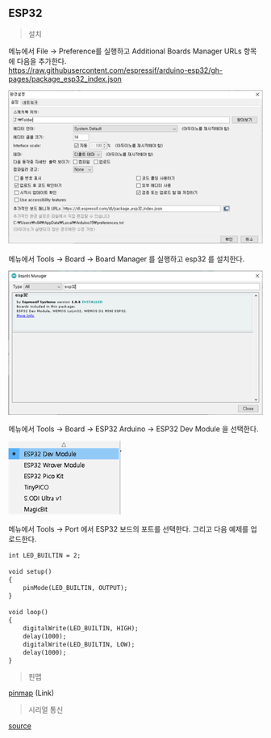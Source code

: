 ## ESP32   

> 설치   

메뉴에서 File → Preference를 실행하고 Additional Boards Manager URLs 항목에 다음을 추가한다.   
https://raw.githubusercontent.com/espressif/arduino-esp32/gh-pages/package_esp32_index.json   

![arduino json](../images/01_json.png)

메뉴에서 Tools → Board → Board Manager 를 실행하고 esp32 를 설치한다.   

![board manager](../images/02_boardmanager.png)    

메뉴에서 Tools → Board → ESP32 Arduino → ESP32 Dev Module 을 선택한다.   

![board](../images/03_board.png)   

메뉴에서 Tools → Port 에서 ESP32 보드의 포트를 선택한다. 그리고 다음 예제를 업로드한다.   

```   
int LED_BUILTIN = 2;

void setup()
{
	pinMode(LED_BUILTIN, OUTPUT);
}

void loop()
{
	digitalWrite(LED_BUILTIN, HIGH);
	delay(1000);
	digitalWrite(LED_BUILTIN, LOW);
	delay(1000);
}
```   

> 핀맵   

[pinmap](https://i0.wp.com/randomnerdtutorials.com/wp-content/uploads/2018/08/ESP32-DOIT-DEVKIT-V1-Board-Pinout-36-GPIOs-updated.jpg?w=750&quality=100&strip=all&ssl=1) (Link)  

> 시리얼 통신   

[source](../src/02_SERIAL/SERIAL.ino)   

